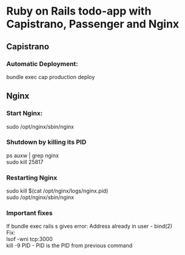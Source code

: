 # Ruby on Rails todo-app with Capistrano, Passenger and Nginx  

## Capistrano  
### Automatic Deployment:  
bundle exec cap production deploy  


## Nginx
### Start Nginx:  
sudo /opt/nginx/sbin/nginx  

### Shutdown by killing its PID  
ps auxw | grep nginx  
sudo kill 25817  

### Restarting Nginx  
sudo kill $(cat /opt/nginx/logs/nginx.pid)  
sudo /opt/nginx/sbin/nginx  

### Important fixes  
If bundle exec rails s gives error: Address already in user - bind(2)  
Fix:  
		lsof -wni tcp:3000  
		kill -9 PID - PID is the PID from previous command  
